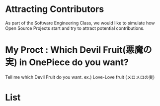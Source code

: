 # Attracting Contributors
As part of the Software Engineering Class, we would like to simulate how Open Source Projects start and try to attract potential contributions.

# My Proct : Which Devil Fruit(悪魔の実) in OnePiece do you want?
Tell me which Devil Fruit do you want. ex.) Love-Love fruit (メロメロの実)

# List
